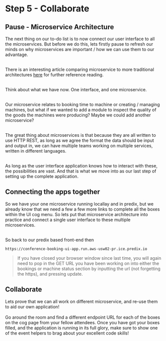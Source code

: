 # Step 5 - Collaborate

## Pause - Microservice Architecture

The next thing on our to-do list is to now connect our user interface to all the microservices. But before we do this, lets firstly pause to refresh our minds on why microservices are important / how we can use them to our advantage.<br/><br/>

There is an interesting article comparing microservice to more traditional architectures [here](https://www.nginx.com/blog/introduction-to-microservices/) for further reference reading.<br/><br/>

Think about what we have now. One interface, and one microservice. <br/><br/>

Our microservice relates to booking time to machine or creating / managing machines, but what if we wanted to add a module to inspect the quality of the goods the machines were producing? Maybe we could add another microservice?<br/><br/>

The great thing about microservices is that because they are all written to use HTTP REST, as long as we agree the format the data should be input and output in, we can have multiple teams working on multiple services, written in different languages.<br/><br/>

As long as the user interface application knows how to interact with these, the possibilities are vast. And that is what we move into as our last step of setting up the complete application.

## Connecting the apps together

So we have your one microservice running locallay and in predix, but we already know that we need a few a few more links to complete all the boxes within the UI cog menu. So lets put that microservice architecture into practice and connect a single user interface to these multiple microservices.<br/><br/>

So back to our predix based front-end then 
```
https://conference-booking-ui-app.run.aws-usw02-pr.ice.predix.io
```

>If you have closed your browser window since last time, you will again need to pop in the GET URL you have been working on into either the bookings or machine status section by inputting the url (not forgetting the https), and pressing update.

## Collaborate

Lets prove that we can all work on different microservice, and re-use them to aid our own application! <br/><br/>
Go around the room and find a different endpoint URL for each of the boxes on the cog page from your fellow attendees. Once you have got your boxes filled, and the application is running in its full glory, make sure to show one of the event helpers to brag about your excellent code skills!
